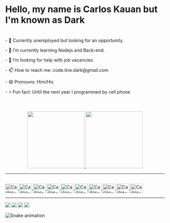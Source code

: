 
<h1>
  Hello, my name is Carlos Kauan but I'm known as Dark<h1>
</h1>
  
<p>
- 🔭 Currently unemployed but looking for an opportunity.
 </p> 
- 🌱 I’m currently learning Nodejs and Back-end.
</p> 
<p>
- 🤔 I’m looking for help with job vacancies.
</p> 
<p>
- 📫 How to reach me: code.line.dark@gmail.com
</p>
<p>
- 😄 Pronouns: Him/His
</p> 
<p> 
- ⚡ Fun fact: Until the next year I programmed by cell phone
</p>

##
<br>

<div align="center">
  <a href="https://github.com/carloskauan">
  <img height="180em" src="https://github-readme-stats.vercel.app/api?username=carloskauan&show_icons=true&theme=dark&include_all_commits=true&count_private=true"/>
  <img height="180em" src="https://github-readme-stats.vercel.app/api/top-langs/?username=carloskauan&layout=compact&langs_count=7&theme=dark"/>
</div>
  
  <hr>
  
<div style="display: inline_block"><br>
  <img align="center" alt="Carlos-Js" height="30" width="40" src="https://cdn.jsdelivr.net/gh/devicons/devicon/icons/html5/html5-original.svg" />
 <img align="center" alt="Carlos-Js" height="30" width="40" src="https://cdn.jsdelivr.net/gh/devicons/devicon/icons/css3/css3-original.svg" />
  <img align="center" alt="Carlos-Js" height="30" width="40" src="https://cdn.jsdelivr.net/gh/devicons/devicon/icons/javascript/javascript-original.svg" />
  <img align="center" alt="Carlos-Js" height="30" width="40" src="https://cdn.jsdelivr.net/gh/devicons/devicon/icons/typescript/typescript-original.svg" />
  <img align="center" alt="Carlos-Js" height="30" width="40" src="https://cdn.jsdelivr.net/gh/devicons/devicon/icons/react/react-original.svg" />
  <img align="center" alt="Carlos-Js" height="30" width="40" src="https://cdn.jsdelivr.net/gh/devicons/devicon/icons/nodejs/nodejs-original.svg" />
  <img align="center" alt="Carlos-Js" height="30" width="40" src="https://cdn.jsdelivr.net/gh/devicons/devicon/icons/express/express-original.svg" />
  <img align="center" alt="Carlos-Js" height="30" width="40" src="https://cdn.jsdelivr.net/gh/devicons/devicon/icons/mysql/mysql-original.svg" />
  <img align="center" alt="Carlos-Js" height="30" width="40" src="https://cdn.jsdelivr.net/gh/devicons/devicon/icons/mongodb/mongodb-original.svg" />
  <img align="center" alt="Carlos-Js" height="30" width="40" src="https://cdn.jsdelivr.net/gh/devicons/devicon/icons/sequelize/sequelize-original.svg" />

</div>
<hr>
  <div> 
  <a href="https://www.instagram.com/carloskauan1597/" target="_blank"><img src="https://img.shields.io/badge/-Instagram-%23E4405F?style=for-the-badge&logo=instagram&logoColor=white" target="_blank"></a>
 <a href="https://discord.gg/YQZdHYRW" target="_blank"><img src="https://img.shields.io/badge/Discord-7289DA?style=for-the-badge&logo=discord&logoColor=white" target="_blank"></a> 
  <a href = "mailto:code.line.dark@gmail.com"><img src="https://img.shields.io/badge/-Gmail-%23333?style=for-the-badge&logo=gmail&logoColor=white" target="_blank"></a>
  <a href="https://www.linkedin.com/in/carlos-kauan-brito-monteiro-4a055a230/" target="_blank"><img src="https://img.shields.io/badge/-LinkedIn-%230077B5?style=for-the-badge&logo=linkedin&logoColor=white" target="_blank"></a>
    
   ![Snake animation](https://github.com/carloskauan/carloskauan/blob/master/.github/workflows/cobrinha.yml)
  </div>
